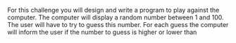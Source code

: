 For this challenge you will design and write a program to play against the computer. The computer will display a random number between 1 and 100. The user will have to try to guess this number. For each guess the computer will inform the user if the number to guess is higher or lower than